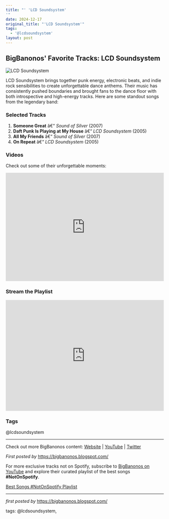 ```yaml
---
title: "' 'LCD Soundsystem'
'"
date: 2024-12-17
original_title: "'LCD Soundsystem'"
tags:
  - '@lcdsoundsystem'
layout: post
---
```

<h2>BigBanonos' Favorite Tracks: LCD Soundsystem</h2> <div > <img src="https://res.cloudinary.com/shotgun/image/upload/c_limit,w_1200,h_627,g_center/f_jpg/q_auto/production/artworks/lcdsoundsystem_bh8uu7.jpg" alt="LCD Soundsystem" />
</div> <p>LCD Soundsystem brings together punk energy, electronic beats, and indie rock sensibilities to create unforgettable dance anthems. Their music has consistently pushed boundaries and brought fans to the dance floor with both introspective and high-energy tracks. Here are some standout songs from the legendary band:</p> <h3>Selected Tracks</h3>
<ol> <li><strong>Someone Great</strong> â€“ <em>Sound of Silver</em> (2007)</li> <li><strong>Daft Punk Is Playing at My House</strong> â€“ <em>LCD Soundsystem</em> (2005)</li> <li><strong>All My Friends</strong> â€“ <em>Sound of Silver</em> (2007)</li> <li><strong>On Repeat</strong> â€“ <em>LCD Soundsystem</em> (2005)</li>
</ol> <h3>Videos</h3>
<p>Check out some of their unforgettable moments:</p>
<div> <iframe src="https://www.youtube.com/embed/QAJNKzG-5lM" width="100%" height="344" frameborder="0" allowfullscreen=""></iframe>
</div> <h3>Stream the Playlist</h3>
<iframe src="https://open.spotify.com/embed/playlist/4Fw1k5BiIx2miZDXxd36Dx?utm_source=generator" width="100%" height="352" frameborder="0" allowfullscreen=""></iframe> <h3>Tags</h3>
<p>@lcdsoundsystem</p> <hr />
<p>Check out more BigBanonos content: <a href="https://bigbanonos.blogspot.com/" target="_blank">Website</a> | <a href="https://www.youtube.com/@BigBanonos" target="_blank">YouTube</a> | <a href="https://x.com/bigbanonos" target="_blank">Twitter</a></p>
<p><em>First posted by</em> <a href="https://bigbanonos.blogspot.com/" rel="noopener" target="_new">https://bigbanonos.blogspot.com/</a></p>


<!--Subscribe and Playlist Links-->
<div>
    <p>For more exclusive tracks not on Spotify, subscribe to <a href="https://www.youtube.com/@BigBanonos" target="_blank">BigBanonos on YouTube</a> and explore their curated playlist of the best songs <strong>#NotOnSpotify</strong>.</p>
    <p><a href="https://www.youtube.com/playlist?list=PLtuNtuTatqI0kFahUCbtbfenC_ET5O_tr" target="_blank">Best Songs #NotOnSpotify Playlist<br /></a></p></div>

<hr />

<p><em>first posted by</em> <a href="https://bigbanonos.blogspot.com/" rel="noopener" target="_new">https://bigbanonos.blogspot.com/</a></p>

<p>tags: @lcdsoundsystem,</p>
